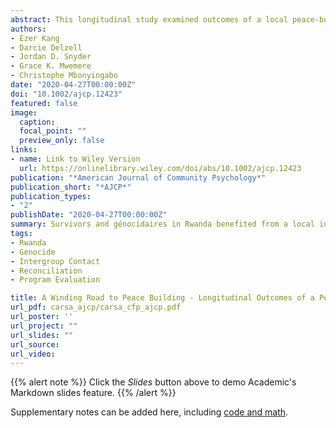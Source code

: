```yaml
---
abstract: This longitudinal study examined outcomes of a local peace‐building intervention that applied principles of intergroup contact to promote reconciliation between génocidaires and survivors whom they have directly harmed during the 1994 Genocide Against the Tutsi in Rwanda. Individual interviews were conducted with 46 génocidaires and 45 survivors whom they have directly harmed during the genocide at 7‐time points over the course of their 22‐month participation in three programmatic activities (workshops, cell groups, and cooperative cow raising). One thousand bootstrapped samples generated to measure changes in outcomes indicated that survivors and génocidaires regarded themselves and those who directly impacted them during the genocide more positively after 22 months. Although both survivors and génocidaires experienced significant decline in trauma symptomatology after 22 months, they responded to programmatic activities differently. Cell group interactions sustained some positive outcomes (génocidaires perceived forgiveness by others) after the workshops and further improved others (génocidaires self‐forgiveness). Survivors who participated in cell groups and raised cows with génocidaires demonstrated further willingness to reconcile compared to survivors who participated in cell groups alone. Our findings empirically support the benefits of promoting different forms of intergroup interactions long after a period of intense violence and highlight the importance of considering how the trajectories of outcomes can inform program and theory development.
authors:
- Ezer Kang
- Darcie Delzell
- Jordan D. Snyder
- Grace K. Mwemere
- Christophe Mbonyingabo
date: "2020-04-27T00:00:00Z"
doi: "10.1002/ajcp.12423"
featured: false
image:
  caption: 
  focal_point: ""
  preview_only: false
links:
- name: Link to Wiley Version
  url: https://onlinelibrary.wiley.com/doi/abs/10.1002/ajcp.12423
publication: "*American Journal of Community Psychology*"
publication_short: "*AJCP*"
publication_types:
- "2"
publishDate: "2020-04-27T00:00:00Z"
summary: Survivors and génocidaires in Rwanda benefited from a local intergroup contact intervention (CI). 
tags:
- Rwanda
- Genocide
- Intergroup Contact
- Reconciliation
- Program Evaluation

title: A Winding Road to Peace Building - Longitudinal Outcomes of a Peace Intervention for Survivors and Génocidaires of the 1994 Genocide Against the Tutsi in Rwanda
url_pdf: carsa_ajcp/carsa_cfp_ajcp.pdf
url_poster: ''
url_project: ""
url_slides: ""
url_source:
url_video: 
---
```


{{% alert note %}}
Click the *Slides* button above to demo Academic's Markdown slides feature.
{{% /alert %}}

Supplementary notes can be added here, including [code and math](https://sourcethemes.com/academic/docs/writing-markdown-latex/).
